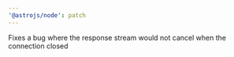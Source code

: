 ```yaml
---
'@astrojs/node': patch
---
```


Fixes a bug where the response stream would not cancel when the connection closed
